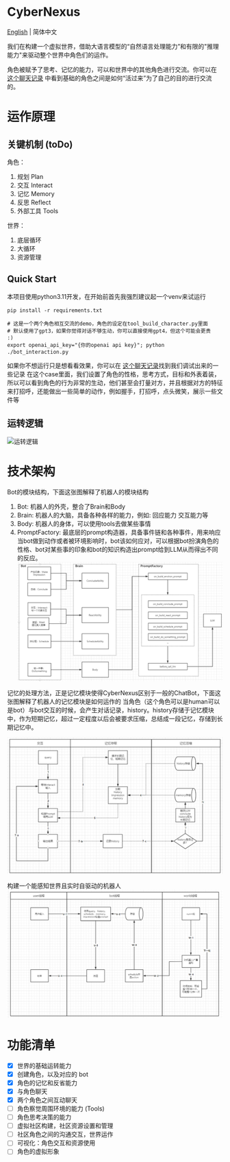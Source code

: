 # CyberNexus

[English](./README_en.md) | 简体中文

我们在构建一个虚拟世界，借助大语言模型的“自然语言处理能力”和有限的"推理能力"来驱动整个世界中角色们的运作。

角色被赋予了思考、记忆的能力，可以和世界中的其他角色进行交流。你可以在 [这个聊天记录](./showcase/sample_conversation.md)
中看到基础的角色之间是如何“活过来”为了自己的目的进行交流的。

# 运作原理

## 关键机制 (toDo)

角色：

1. 规划 Plan 
2. 交互 Interact
3. 记忆 Memory
4. 反思 Reflect
5. 外部工具 Tools

世界：

1. 底层循环
2. 大循环
3. 资源管理

## Quick Start
本项目使用python3.11开发，在开始前首先我强烈建议起一个venv来试运行
```shell
pip install -r requirements.txt
```

```shell
# 这是一个两个角色相互交流的demo，角色的设定在tool_build_character.py里面
# 默认使用了gpt3，如果你觉得对话不够生动，你可以直接使用gpt4，但这个可能会更贵  :)
export openai_api_key="{你的openai api key}"; python ./bot_interaction.py
```

如果你不想运行只是想看看效果，你可以在 [这个聊天记录](./showcase/sample_conversation.md)找到我们调试出来的一些记录
在这个case里面，我们设置了角色的性格，思考方式，目标和外表着装，所以可以看到角色的行为非常的生动，他们甚至会打量对方，并且根据对方的特征来打招呼，还能做出一些简单的动作，例如握手，打招呼，点头微笑，展示一些文件等
## 运转逻辑

![运转逻辑](./showcase/howitworks.png)

# 技术架构 
Bot的模块结构，下面这张图解释了机器人的模块结构
1. Bot: 机器人的外壳，整合了Brain和Body
2. Brain: 机器人的大脑，具备各种各样的能力，例如: 回应能力 交互能力等
3. Body: 机器人的身体，可以使用tools去做某些事情
4. PromptFactory: 最底层的prompt构造器，具备事件链和各种事件，用来响应当bot做到动作或者被环境影响时，bot该如何应对，可以根据bot扮演角色的性格、bot对某些事的印象和bot的知识构造出prompt给到LLM从而得出不同的反应。
![模块结构](./showcase/modules.png)


记忆的处理方法，正是记忆模块使得CyberNexus区别于一般的ChatBot，下面这张图解释了机器人的记忆模块是如何运作的
当角色（这个角色可以是human可以是bot）与bot交互的时候，会产生对话记录，history。history存储于记忆模块中，作为短期记忆，超过一定程度以后会被要求压缩，总结成一段记忆，存储到长期记忆中。

![记忆处理](./showcase/memory.png)


构建一个能感知世界且实时自驱动的机器人
![自驱动机器人](./showcase/selfdrive_bot.png)

# 功能清单

- [x] 世界的基础运转能力
- [x] 创建角色，以及对应的 bot
- [x] 角色的记忆和反省能力
- [x] 与角色聊天
- [x] 两个角色之间互动聊天
- [ ] 角色察觉周围环境的能力 (Tools)
- [ ] 角色思考决策的能力
- [ ] 虚拟社区构建，社区资源设置和管理
- [ ] 社区角色之间的沟通交互，世界运作
- [ ] 可视化：角色交互和资源使用
- [ ] 角色的虚拟形象
